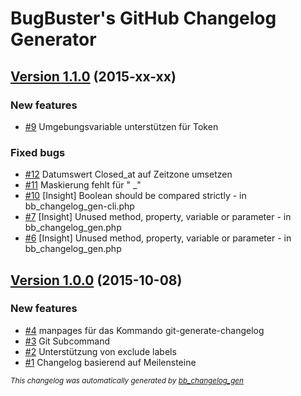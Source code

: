# BugBuster's GitHub Changelog Generator

## [Version 1.1.0](https://github.com/BugBuster1701/bb_changelog_gen/issues?q=milestone%3A%22Version+1.1.0%22+is%3Aclosed) (2015-xx-xx)

### New features

- [\#9](https://github.com/BugBuster1701/bb_changelog_gen/issues/9) Umgebungsvariable unterstützen für Token

### Fixed bugs

- [\#12](https://github.com/BugBuster1701/bb_changelog_gen/issues/12) Datumswert Closed_at auf Zeitzone umsetzen
- [\#11](https://github.com/BugBuster1701/bb_changelog_gen/issues/11) Maskierung fehlt für " \_"
- [\#10](https://github.com/BugBuster1701/bb_changelog_gen/issues/10) [Insight] Boolean should be compared strictly - in bb_changelog_gen-cli.php
- [\#7](https://github.com/BugBuster1701/bb_changelog_gen/issues/7) [Insight] Unused method, property, variable or parameter - in bb_changelog_gen.php
- [\#6](https://github.com/BugBuster1701/bb_changelog_gen/issues/6) [Insight] Unused method, property, variable or parameter - in bb_changelog_gen.php

## [Version 1.0.0](https://github.com/BugBuster1701/bb_changelog_gen/issues?q=milestone%3A%22Version+1.0.0%22+is%3Aclosed) (2015-10-08)

### New features

- [\#4](https://github.com/BugBuster1701/bb_changelog_gen/issues/4) manpages für das Kommando git-generate-changelog
- [\#3](https://github.com/BugBuster1701/bb_changelog_gen/issues/3) Git Subcommand
- [\#2](https://github.com/BugBuster1701/bb_changelog_gen/issues/2) Unterstützung von exclude labels
- [\#1](https://github.com/BugBuster1701/bb_changelog_gen/issues/1) Changelog basierend auf Meilensteine



<sub>*This changelog was automatically generated by [bb_changelog_gen](https://github.com/BugBuster1701/bb_changelog_gen)*</sub>
